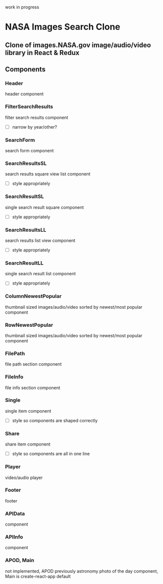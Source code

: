 work in progress

# NASA Images Search Clone

## Clone of images.NASA.gov image/audio/video library in React & Redux

## Components

### Header
header component

### FilterSearchResults
filter search results component
- [ ] narrow by year/other?

### SearchForm
search form component

### SearchResultsSL
search results square view list component
- [ ] style appropriately

### SearchResultSL
single search result square component
- [ ] style appropriately

### SearchResultsLL
search results list view component
- [ ] style appropriately

### SearchResultLL
single search result list component
- [ ] style appropriately

### ColumnNewestPopular
thumbnail sized images/audio/video sorted by newest/most popular component

### RowNewestPopular
thumbnail sized images/audio/video sorted by newest/most popular component

### FilePath
file path section component

### FileInfo
file info section component

### Single
single item component
- [ ] style so components are shaped correctly

### Share
share item component
- [ ] style so components are all in one line

### Player
video/audio player

### Footer
footer

### APIData
component

### APIInfo
component

### APOD, Main
not implemented, APOD previously astronomy photo of the day component, Main is create-react-app default

